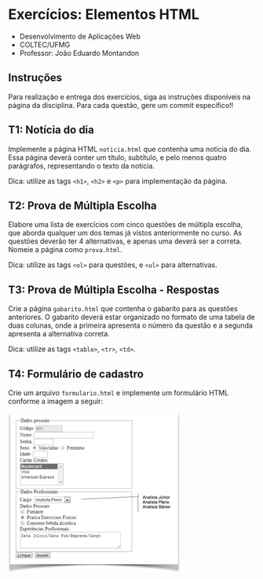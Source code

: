 # Exercícios: Elementos HTML

* Desenvolvimento de Aplicações Web
* COLTEC/UFMG
* Professor: João Eduardo Montandon

## Instruções

Para realização e entrega dos exercícios, siga as instruções disponíveis na página da disciplina.
Para cada questão, gere um commit específico!!

## T1: Notícia do dia

Implemente a página HTML `noticia.html` que contenha uma notícia do dia. Essa página deverá conter um título, subtítulo, e pelo menos quatro parágrafos, representando o texto da notícia.

Dica: utilize as tags `<h1>`, `<h2>` e `<p>` para implementação da página.

## T2: Prova de Múltipla Escolha

Elabore uma lista de exercícios com cinco questões de múltipla escolha, que aborda qualquer um dos temas já vistos anteriormente no curso.
As questões deverão ter 4 alternativas, e apenas uma deverá ser a correta.
Nomeie a página como `prova.html`.

Dica: utilize as tags `<ol>` para questões, e `<ul>` para alternativas.


## T3: Prova de Múltipla Escolha - Respostas

Crie a página `gabarito.html` que contenha o gabarito para as questões anteriores.
O gabarito deverá estar organizado no formato de uma tabela de duas colunas, onde a primeira apresenta o número da questão e a segunda apresenta a alternativa correta.

Dica: utilize as tags `<table>`, `<tr>`, `<td>`.

## T4: Formulário de cadastro

Crie um arquivo `formulario.html` e implemente um formulário HTML conforme a imagem a seguir:

![Formulário](form.png)